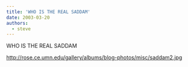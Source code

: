 ```yaml
---
title: 'WHO IS THE REAL SADDAM'
date: 2003-03-20
authors:
  - steve
---
```


WHO IS THE REAL SADDAM

http://rose.ce.umn.edu/gallery/albums/blog-photos/misc/saddam2.jpg
